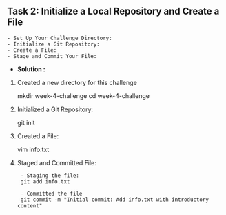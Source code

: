 ## Task 2: Initialize a Local Repository and Create a File
    - Set Up Your Challenge Directory:
    - Initialize a Git Repository:
    - Create a File:
    - Stage and Commit Your File:

 - **Solution :**
 1) Created a new directory for this challenge

    mkdir week-4-challenge
    cd week-4-challenge

2) Initialized a Git Repository:

    git init

3) Created a File:

    vim info.txt

4) Staged and Committed File:

        - Staging the file:
        git add info.txt

        - Committed the file 
        git commit -m "Initial commit: Add info.txt with introductory content"
